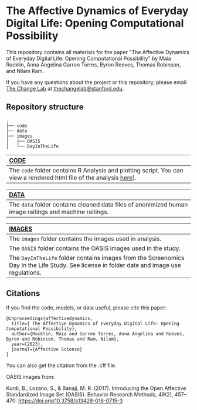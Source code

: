 # The Affective Dynamics of Everyday Digital Life: Opening Computational Possibility

This repository contains all materials for the paper "The Affective Dynamics of Everyday Digital Life: Opening Computational Possibility" by Maia Rocklin, Anna Angelina Garron Torres, Byron Reeves, Thomas Robinson, and Nilam Ram. 

If you have any questions about the project or this repository, please email [The Change Lab](https://thechangelab.stanford.edu) at [thechangelab@stanford.edu](mailto:thechangelab@stanford.edu).

## Repository structure 

```
.
├── code
├── data
├── images
│   ├── OASIS
│   └── DayInTheLife
```


| [CODE](https://github.com/The-Change-Lab/affectivedynamics/tree/main/code) |
|:----|
| The `code` folder contains R Analysis and plotting script. You can view a rendered html file of the analysis [here]([https://github.com/The-Change-Lab/affectivedynamics/blob/main/code/va_plots_analysis_aagt_20230720.html])). 

| [DATA](https://github.com/The-Change-Lab/affectivedynamics/tree/main/code) |
|:----|
| The `data` folder contains cleaned data files of anonimized human image raitings and machine raitings.

| [IMAGES](https://github.com/The-Change-Lab/affectivedynamics/tree/main/code) |
|:----|
| The `images` folder contains the images used in analysis. 
| The `OASIS` folder contains the OASIS images used in the study.
| The `DayInTheLife` folder contains images from the Screenomics Day In the Life Study. See license in folder date and image use regulations.

## Citations
If you find the code, models, or data useful, please cite this paper:

```
@inproceedings{affectivedynamics,
  title={ The Affective Dynamics of Everyday Digital Life: Opening Computational Possibility},
  author={Rocklin, Maia and Garron Torres, Anna Angelina and Reeves, Byron and Robinson, Thomas and Ram, Nilam},
  year={2023},
  journal={Affective Science}
}
```

You can also get the citation from the .cff file.

OASIS images from: 

Kurdi, B., Lozano, S., & Banaji, M. R. (2017). Introducing the Open Affective Standardized Image Set (OASIS). Behavior Research Methods, 49(2), 457–470. https://doi.org/10.3758/s13428-016-0715-3
